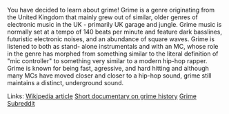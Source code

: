 You have decided to learn about grime! Grime is a genre originating from the
United Kingdom that mainly grew out of similar, older genres of electronic music
in the UK - primarily UK garage and jungle. Grime music is normally set at a
tempo of 140 beats per minute and feature dark basslines, futuristic electronic
noises, and an abundance of square waves. Grime is listened to both as stand-
alone instrumentals and with an MC, whose role in the genre has morphed from
something similar to the literal definition of "mic controller" to something
very similar to a modern hip-hop rapper. Grime is known for being fast,
agressive, and hard hitting and although many MCs have moved closer and closer
to a hip-hop sound, grime still maintains a distinct, underground sound.

Links:
[Wikipedia article](https://en.wikipedia.org/wiki/Grime_music)
[Short documentary on grime history](http://www.factmag.com/2014/11/06/watch-a-full-length-documentary-on-the-history-of-grime-featuring-dizzee-rascal-slimzee-kano-and-more/)
[Grime Subreddit](https://www.reddit.com/r/grime)
